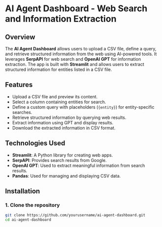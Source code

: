 # AI Agent Dashboard - Web Search and Information Extraction

## Overview
The **AI Agent Dashboard** allows users to upload a CSV file, define a query, and retrieve structured information from the web using AI-powered tools. It leverages **SerpAPI** for web search and **OpenAI GPT** for information extraction. The app is built with **Streamlit** and allows users to extract structured information for entities listed in a CSV file.

## Features
- Upload a CSV file and preview its content.
- Select a column containing entities for search.
- Define a custom query with placeholders (`{entity}`) for entity-specific searches.
- Retrieve structured information by querying web results.
- Extract information using GPT and display results.
- Download the extracted information in CSV format.

## Technologies Used
- **Streamlit**: A Python library for creating web apps.
- **SerpAPI**: Provides search results from Google.
- **OpenAI GPT**: Used to extract meaningful information from search results.
- **Pandas**: Used for managing and displaying CSV data.

## Installation

### 1. Clone the repository

```bash
git clone https://github.com/yourusername/ai-agent-dashboard.git
cd ai-agent-dashboard
